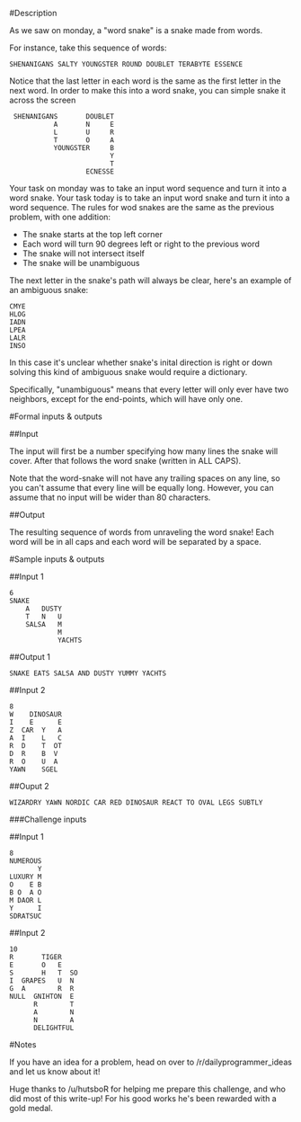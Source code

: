 #Description

As we saw on monday, a "word snake" is a snake made from words.

For instance, take this sequence of words:

`SHENANIGANS SALTY YOUNGSTER ROUND DOUBLET TERABYTE ESSENCE`

Notice that the last letter in each word is the same as the first letter in the next word. In order to make this into a word snake, you can simple snake it across the screen


     SHENANIGANS       DOUBLET
               A       N     E
               L       U     R
               T       O     A
               YOUNGSTER     B
                             Y
                             T
                       ECNESSE

Your task on monday was to take an input word sequence and turn it into a word snake. Your task today is to take an input word snake and turn it into a word sequence. The rules for wod snakes are the same as the previous problem, with one addition:

- The snake starts at the top left corner
- Each word will turn 90 degrees left or right to the previous word
- The snake will not intersect itself
- The snake will be unambiguous

The next letter in the snake's path will always be clear, here's an example of an ambiguous snake:

    CMYE
    HLOG
    IADN
    LPEA
    LALR
    INSO

In this case it's unclear whether snake's inital direction is right or down solving this kind of ambiguous snake would require a dictionary.

Specifically, "unambiguous" means that every letter will only ever have two neighbors, except for the end-points, which will have only one. 

#Formal inputs &amp; outputs

##Input

The input will first be a number specifying how many lines the snake will cover. After that follows the word snake (written in ALL CAPS).

Note that the word-snake will not have any trailing spaces on any line, so you can't assume that every line will be equally long. However, you can assume that no input will be wider than 80 characters. 

##Output

The resulting sequence of words from unraveling the word snake! Each word will be in all caps and each word will be separated by a space.

#Sample inputs &amp; outputs

##Input 1
    
    6
    SNAKE
        A   DUSTY
        T   N   U
        SALSA   M
                M
                YACHTS

##Output 1

    SNAKE EATS SALSA AND DUSTY YUMMY YACHTS

##Input 2

    8
    W    DINOSAUR
    I    E      E
    Z  CAR  Y   A
    A  I    L   C
    R  D    T  OT
    D  R    B  V
    R  O    U  A
    YAWN    SGEL

##Ouput 2

    WIZARDRY YAWN NORDIC CAR RED DINOSAUR REACT TO OVAL LEGS SUBTLY

###Challenge inputs

##Input 1

    8
    NUMEROUS
           Y
    LUXURY M
    O    E B
    B O  A O
    M DAOR L
    Y      I
    SDRATSUC

##Input 2

    10
    R       TIGER
    E       O   E
    S       H   T  SO
    I  GRAPES   U  N
    G  A        R  R
    NULL  GNIHTON  E
          R        T
          A        N
          N        A
          DELIGHTFUL

#Notes

If you have an idea for a problem, head on over to /r/dailyprogrammer_ideas and let us know about it! 

Huge thanks to /u/hutsboR for helping me prepare this challenge, and who did most of this write-up! For his good works he's been rewarded with a gold medal.